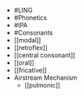 - #LING
- #Phonetics
- #IPA
- #Consonants
- [[modal]]
- [[retroflex]]
- [[central consonant]]
- [[oral]]
- [[fricative]]
- Airstream Mechanism
	- [[pulmonic]]
